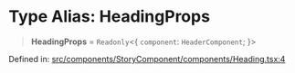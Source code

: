 # Type Alias: HeadingProps

> **HeadingProps** = `Readonly`\<\{ `component`: `HeaderComponent`; \}\>

Defined in: [src/components/StoryComponent/components/Heading.tsx:4](https://github.com/laruss/react-text-game/blob/56d052e07c46af6beb5ea69677296eefae694e61/packages/ui/src/components/StoryComponent/components/Heading.tsx#L4)
